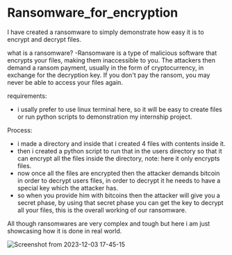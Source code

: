 # Ransomware_for_encryption
I have created a ransomware to simply demonstrate how easy it is to encrypt and decrypt files.

what is a ransomware?
-Ransomware is a type of malicious software that encrypts your files, making them inaccessible to you. The attackers then demand a ransom payment, usually in the form of cryptocurrency, in exchange for the decryption key. If you don't pay the ransom, you may never be able to access your files again.

requirements:
- i usally prefer to use linux terminal here, so it will be easy to create files or run python scripts to demonstration my internship project.

Process:
- i made a directory and inside that i created 4 files with contents inside it.
- then i created a python script to run that in the users directory so that it can encrypt all the files inside the directory, note: here it only encrypts files.
- now once all the files are encrypted then the attacker demands bitcoin in order to decrypt users files, in order to decrypt it he needs to have a special key which the attacker has.
- so when you provide him with bitcoins then the attacker will give you a secret phase, by using that secret phase you can get the key to decrypt all your files, this is the overall working of our ransomware.

All though ransomwares are very complex and tough but here i am just showcasing how it is done in real world.

![Screenshot from 2023-12-03 17-45-15](https://github.com/Spryzen111/Ransomware_for_encryption/assets/111720182/157d1154-5029-4fc7-bb39-b562b2094b8f)
